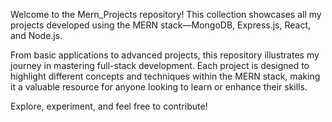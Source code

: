 Welcome to the Mern_Projects repository! This collection showcases all my projects developed using the MERN stack—MongoDB, Express.js, React, and Node.js.

From basic applications to advanced projects, this repository illustrates my journey in mastering full-stack development. Each project is designed to highlight different concepts and techniques within the MERN stack, making it a valuable resource for anyone looking to learn or enhance their skills.

Explore, experiment, and feel free to contribute!